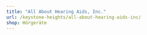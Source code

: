 ```yaml
---
title: "All About Hearing Aids, Inc."
url: /keystone-heights/all-about-hearing-aids-inc/
shop: Hörgeräte
---
```

